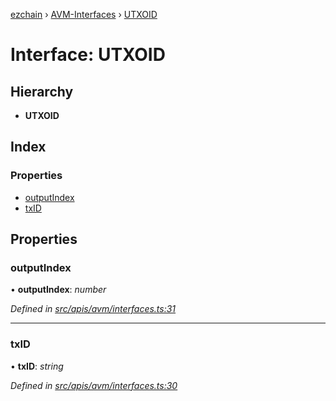 [ezchain](../README.md) › [AVM-Interfaces](../modules/avm_interfaces.md) › [UTXOID](avm_interfaces.utxoid.md)

# Interface: UTXOID

## Hierarchy

* **UTXOID**

## Index

### Properties

* [outputIndex](avm_interfaces.utxoid.md#outputindex)
* [txID](avm_interfaces.utxoid.md#txid)

## Properties

###  outputIndex

• **outputIndex**: *number*

*Defined in [src/apis/avm/interfaces.ts:31](https://github.com/EZChain-core/ezchainjs/blob/5511161/src/apis/avm/interfaces.ts#L31)*

___

###  txID

• **txID**: *string*

*Defined in [src/apis/avm/interfaces.ts:30](https://github.com/EZChain-core/ezchainjs/blob/5511161/src/apis/avm/interfaces.ts#L30)*
